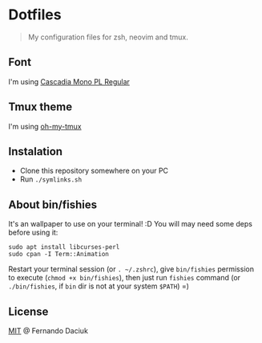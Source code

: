# Dotfiles

> My configuration files for zsh, neovim and tmux.

## Font

I'm using [Cascadia Mono PL Regular](https://github.com/microsoft/cascadia-code)

## Tmux theme

I'm using [oh-my-tmux](https://github.com/gpakosz/.tmux)

## Instalation

- Clone this repository somewhere on your PC
- Run `./symlinks.sh`

## About bin/fishies

It's an wallpaper to use on your terminal! :D 
You will may need some deps before using it:

```
sudo apt install libcurses-perl
sudo cpan -I Term::Animation
```

Restart your terminal session (or `. ~/.zshrc`), give `bin/fishies` permission
to execute (`chmod +x bin/fishies`), then just run `fishies` command 
(or `./bin/fishies`, if `bin` dir is not at your system `$PATH`) =)

## License

[MIT](https://github.com/fdaciuk/licenses/blob/master/MIT-LICENSE.md) @ Fernando Daciuk
